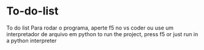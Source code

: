 # To-do-list
To do list
Para rodar o programa, aperte f5 no vs coder ou use um interpretador de arquivo em python
to run the project, press f5 or just run in a python interpreter
